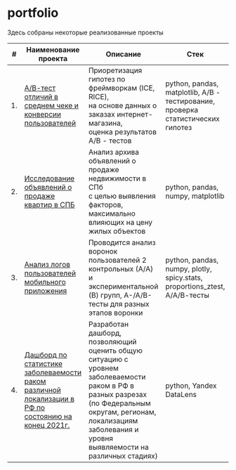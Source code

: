 # portfolio


Здесь собраны некоторые реализованные проекты

| #    | Наименование проекта                | Описание                                                     | Стек                                                         |
| ---- | ------------------------------------------------------------ | ------------------------------------------------------------ | ------------------------------------------------------------ |
| 1.   | [А/В-тест отличий в среднем чеке и конверсии пользователей](https://github.com/hksoda/portfolio/tree/main/Project1)| Приоретизация гипотез по фреймворкам (ICE, RICE), <br/> на основе данных о заказах интернет-магазина, <br/> оценка результатов A/B - тестов | python, pandas, matplotlib, A/B - тестирование, проверка статистических гипотез       |
| 2.   | [Исследование объявлений о продаже квартир в СПБ](https://github.com/hksoda/portfolio/tree/main/Research_real_estate)| Анализ архива <br/> объявлений о продаже <br/> недвижимости в СПб <br/> с целью выявления факторов, максимально влияющих на цену <br/> жилых объектов | python, pandas, numpy, matplotlib |
| 3.   | [Анализ логов пользователей мобильного приложения](https://github.com/hksoda/portfolio/tree/main/Logs_mobile_app)  | Проводится анализ воронок пользователей 2 контрольных (А/А) и экспериментальной (В) групп,  А-/А/В-тесты для разных этапов воронки| python, pandas, numpy, plotly, spicy.stats, proportions_ztest, А/А/В-тесты  |
| 4.   | [Дашборд по статистике заболеваемости раком различной локализации в РФ по состоянию на конец 2021г.](https://datalens.yandex/r4alttrrpbqkg)  | Разработан дашборд, позволяющий оценить общую ситуацию с уровнем заболеваемости раком в РФ в разных разрезах (по Федеральным округам, регионам, локализациям заболевания и уровня выявляемости на различных стадиях)| python, Yandex DataLens |
